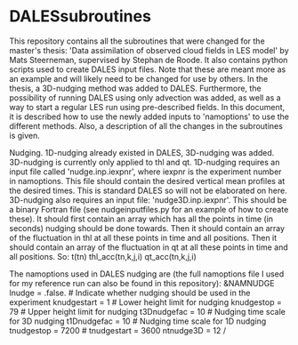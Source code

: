 # DALESsubroutines
This repository contains all the subroutines that were changed for the master's thesis: 'Data assimilation of observed cloud fields in LES model' by Mats Steerneman, supervised by Stephan de Roode.
It also contains python scripts used to create DALES input files. Note that these are meant more as an example and will likely need to be changed for use by others.
In the thesis, a 3D-nudging method was added to DALES. Furthermore, the possibility of running DALES using only advection was added, as well as a way to start a regular LES run using pre-described fields.
In this document, it is described how to use the newly added inputs to 'namoptions' to use the different methods. Also, a description of all the changes in the subroutines is given.

Nudging.
1D-nudging already existed in DALES, 3D-nudging was added. 3D-nudging is currently only applied to thl and qt. 1D-nudging requires an input file called 'nudge.inp.iexpnr', where iexpnr is the experiment number in namoptions.
This file should contain the desired vertical mean profiles at the desired times. This is standard DALES so will not be elaborated on here.
3D-nudging also requires an input file: 'nudge3D.inp.iexpnr'. This should be a binary Fortran file (see nudgeinputfiles.py for an example of how to create these).
It should first contain an array which has all the points in time (in seconds) nudging should be done towards.
Then it should contain an array of the fluctuation in thl at all these points in time and all positions.
Then it should contain an array of the fluctuation in qt at all these points in time and all positions.
So:
t(tn)
thl_acc(tn,k,j,i)
qt_acc(tn,k,j,i)

The namoptions used in DALES nudging are (the full namoptions file I used for my reference run can also be found in this repository):
&NAMNUDGE
lnudge        = .false.      # Indicate whether nudging should be used in the experiment
knudgestart   = 1            # Lower height limit for nudging
knudgestop    = 79           # Upper height limit for nudging
t3Dnudgefac   = 10           # Nudging time scale for 3D nudging
t1Dnudgefac   = 10           # Nudging time scale for 1D nudging
tnudgestop    = 7200         # 
tnudgestart   = 3600
ntnudge3D     = 12
/

